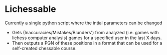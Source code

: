 # Lichessable

Currently a single python script where the intial parameters  can be changed

- Gets (Inaccuracies/Mistakes/Blunders') from analyzed (i.e. games with lichess computer analysis) games for a specified user in the last X days. 
- Then outputs a PGN of these positions in a format that can be used for a self-created chessable course.

